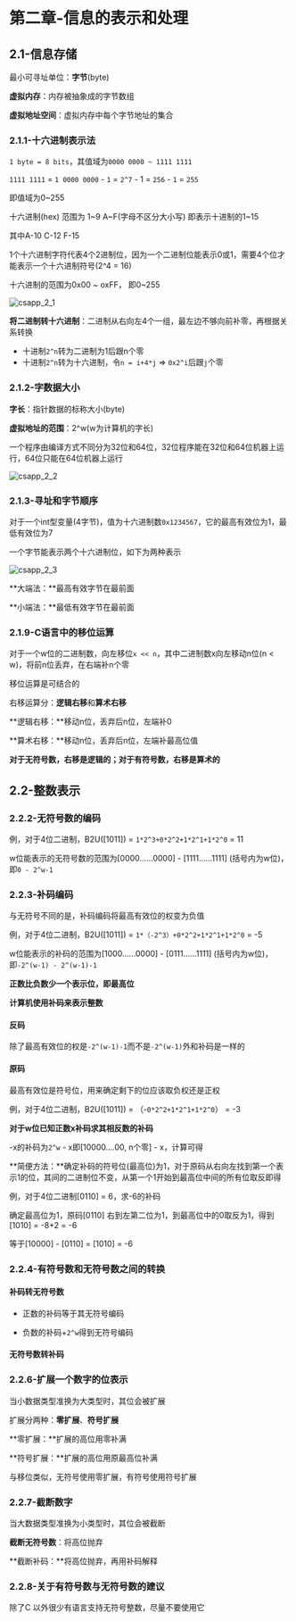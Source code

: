 # 第二章-信息的表示和处理



## 2.1-信息存储

最小可寻址单位：**字节**(byte)

**虚拟内存**：内存被抽象成的字节数组

**虚拟地址空间**：虚拟内存中每个字节地址的集合



### 2.1.1-十六进制表示法

`1 byte = 8 bits`，其值域为`0000 0000 ~ 1111 1111`

`1111 1111` = `1 0000 0000` - `1` = `2^7` - 1 = `256` - `1` = `255`

即值域为0~255



十六进制(hex) 范围为 1~9 A~F(字母不区分大小写) 即表示十进制的1~15

其中A-10 C-12 F-15

1个十六进制字符代表4个2进制位，因为一个二进制位能表示0或1，需要4个位才能表示一个十六进制符号(2^4 = 16)

十六进制的范围为0x00 ~ oxFF， 即0~255



![csapp_2_1](C:\Users\Mirai\Desktop\Work\Mark\Sources\images\csapp_2_1.png)





**将二进制转十六进制**：二进制从右向左4个一组，最左边不够向前补零，再根据关系转换



- 十进制`2^n`转为二进制为1后跟n个零
- 十进制`2^n`转为十六进制，令`n = i+4*j` => `0x2^i`后跟`j`个零



### 2.1.2-字数据大小

**字长**：指针数据的标称大小(byte)

**虚拟地址的范围**：2^w(w为计算机的字长)



一个程序由编译方式不同分为32位和64位，32位程序能在32位和64位机器上运行，64位只能在64位机器上运行

![csapp_2_2](C:\Users\Mirai\Desktop\Work\Mark\Sources\images\csapp_2_2.png)



### 2.1.3-寻址和字节顺序

对于一个int型变量(4字节)，值为十六进制数`0x1234567`，它的最高有效位为1，最低有效位为7

一个字节能表示两个十六进制位，如下为两种表示



![csapp_2_3](C:\Users\Mirai\Desktop\Work\Mark\Sources\images\csapp_2_3.png)



**大端法：**最高有效字节在最前面

**小端法：**最低有效字节在最前面



### 2.1.9-C语言中的移位运算

对于一个w位的二进制数，向左移位`x << n`，其中二进制数x向左移动n位(n < w)，将前n位丢弃，在右端补n个零

移位运算是可结合的

右移运算分：**逻辑右移**和**算术右移**

**逻辑右移：**移动n位，丢弃后n位，左端补0

**算术右移：**移动n位，丢弃后n位，左端补最高位值

**对于无符号数，右移是逻辑的；对于有符号数，右移是算术的**



## 2.2-整数表示



### 2.2.2-无符号数的编码

例，对于4位二进制，B2U([1011]) = `1*2^3+0*2^2+1*2^1+1*2^0` = 11

w位能表示的无符号数的范围为[0000……0000] - [1111……1111] (括号内为w位)，即`0 - 2^w-1`



### 2.2.3-补码编码

与无符号不同的是，补码编码将最高有效位的权变为负值

例，对于4位二进制，B2U([1011]) = `1*（-2^3）+0*2^2+1*2^1+1*2^0` = -5

w位能表示的补码的范围为[1000……0000] - [0111……1111] (括号内为w位)，即`-2^(w-1) - 2^(w-1)-1`

**正数比负数少一个表示位，即最高位**



**计算机使用补码来表示整数**



#### 反码

除了最高有效位的权是`-2^(w-1)-1`而不是`-2^(w-1)`外和补码是一样的



#### 原码

最高有效位是符号位，用来确定剩下的位应该取负权还是正权

例，对于4位二进制，B2U([1011]) = （-`0*2^2+1*2^1+1*2^0`） = -3



**对于w位已知正数x补码求其相反数的补码**

-x的补码为`2^w` - x即[10000....00, n个零] - x，计算可得

**简便方法：**确定补码的符号位(最高位)为1，对于原码从右向左找到第一个表示1的位，其间的二进制位不变，从第一个1开始到最高位中间的所有位取反即得



例，对于4位二进制[0110] = 6，求-6的补码

确定最高位为1，原码[0110] 右到左第二位为1，到最高位中的0取反为1，得到[1010] = -8+2 = -6

等于[10000] - [0110] = [1010] = -6



### 2.2.4-有符号数和无符号数之间的转换



#### 补码转无符号数

- 正数的补码等于其无符号编码

- 负数的补码+`2^w`得到无符号编码



#### 无符号数转补码



### 2.2.6-扩展一个数字的位表示

当小数据类型准换为大类型时，其位会被扩展

扩展分两种：**零扩展**、**符号扩展**

**零扩展：**扩展的高位用零补满

**符号扩展：**扩展的高位用原最高位补满



与移位类似，无符号使用零扩展，有符号使用符号扩展



### 2.2.7-截断数字

当大数据类型准换为小类型时，其位会被截断



**截断无符号数**：将高位抛弃

**截断补码：**将高位抛弃，再用补码解释



### 2.2.8-关于有符号数与无符号数的建议

除了C 以外很少有语言支持无符号整数，尽量不要使用它
